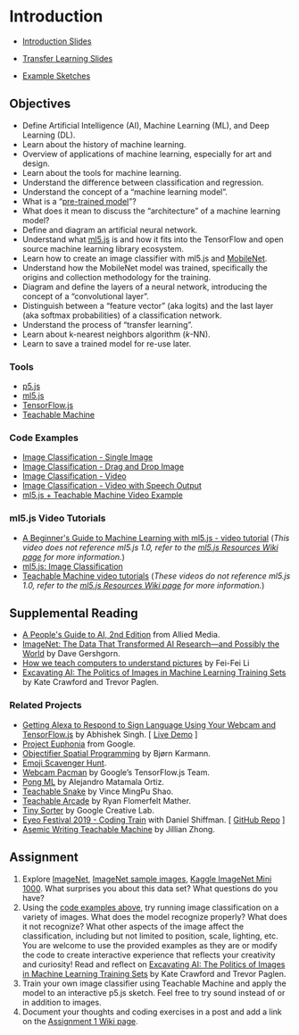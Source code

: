 # Introduction

- [Introduction Slides](https://docs.google.com/presentation/d/1SmQ__RbL81uQZLVJvSLe8VBZSFhi5Pzm27JhzMnd55w/edit?usp=sharing)
- [Transfer Learning Slides](https://docs.google.com/presentation/d/1rqPmBqJaiRI_np2szc-F74778HXyZyNeVYHQsdVdeis/edit?usp=sharing)

- [Example Sketches](https://editor.p5js.org/ml_4_cc/collections/bUBxPzueE)

## Objectives

- Define Artificial Intelligence (AI), Machine Learning (ML), and Deep Learning (DL).
- Learn about the history of machine learning.
- Overview of applications of machine learning, especially for art and design.
- Learn about the tools for machine learning.
- Understand the difference between classification and regression.
- Understand the concept of a “machine learning model”.
- What is a “[pre-trained model](https://docs.ml5js.org/#/learn/ml5-glossary?id=pretrained-model)”?
- What does it mean to discuss the “architecture” of a machine learning model?
- Define and diagram an artificial neural network.
- Understand what [ml5.js](https://ml5js.org/about/) is and how it fits into the TensorFlow and open source machine learning library ecosystem.
- Learn how to create an image classifier with ml5.js and [MobileNet](https://docs.ml5js.org/#/learn/ml5-glossary?id=mobilenet).
- Understand how the MobileNet model was trained, specifically the origins and collection methodology for the training.
- Diagram and define the layers of a neural network, introducing the concept of a “convolutional layer”.
- Distinguish between a “feature vector” (aka logits) and the last layer (aka softmax probabilities) of a classification network.
- Understand the process of “transfer learning”.
- Learn about k-nearest neighbors algorithm (_k_-NN).
- Learn to save a trained model for re-use later.

### Tools

- [p5.js](https://p5js.org)
- [ml5.js](https://ml5js.org)
- [TensorFlow.js](https://www.tensorflow.org/js)
- [Teachable Machine](https://teachablemachine.withgoogle.com)

### Code Examples

- [Image Classification - Single Image](https://editor.p5js.org/ml_4_cc/sketches/D71CzHMXL)
- [Image Classification - Drag and Drop Image](https://editor.p5js.org/ml_4_cc/sketches/Y8fFLERev)
- [Image Classification - Video](https://editor.p5js.org/ml_4_cc/sketches/-Sr0UJPKC)
- [Image Classification - Video with Speech Output](https://editor.p5js.org/ml_4_cc/sketches/wDgNVJPKx)
- [ml5.js + Teachable Machine Video Example](https://editor.p5js.org/ml_4_cc/sketches/UeAjLnXQz)

### ml5.js Video Tutorials

- [A Beginner's Guide to Machine Learning with ml5.js - video tutorial](https://thecodingtrain.com/tracks/ml5js-beginners-guide/ml5/0-introduction/1-introduction) (_This video does not reference ml5.js 1.0, refer to the [ml5.js Resources Wiki page](https://github.com/ml5js/Intro-ML-Arts-IMA-F24/wiki/ml5.js-Resources#ml5js-10-resources) for more information._)
- [ml5.js: Image Classification](https://thecodingtrain.com/tracks/ml5js-beginners-guide/ml5/1-classification/image-classification)
- [Teachable Machine video tutorials](https://thecodingtrain.com/tracks/teachable-machine) (_These videos do not reference ml5.js 1.0, refer to the [ml5.js Resources Wiki page](https://github.com/ml5js/Intro-ML-Arts-IMA-F24/wiki/ml5.js-Resources#ml5js-10-resources) for more information._)

## Supplemental Reading

- [A People's Guide to AI, 2nd Edition](https://store.alliedmedia.org/collections/a-peoples-guide-to-tech/products/digital-download-a-peoples-guide-to-ai-2nd-edition) from Allied Media.
- [ImageNet: The Data That Transformed AI Research—and Possibly the World](https://qz.com/1034972/the-data-that-changed-the-direction-of-ai-research-and-possibly-the-world/) by Dave Gershgorn.
- [How we teach computers to understand pictures](https://www.youtube.com/watch?v=40riCqvRoMs) by Fei-Fei Li
- [Excavating AI: The Politics of Images in Machine Learning Training Sets](https://www.excavating.ai) by Kate Crawford and Trevor Paglen.

### Related Projects

- [Getting Alexa to Respond to Sign Language Using Your Webcam and TensorFlow.js](https://medium.com/tensorflow/getting-alexa-to-respond-to-sign-language-using-your-webcam-and-tensorflow-js-735ccc1e6d3f) by Abhishek Singh. [ [Live Demo](https://shekit.github.io/alexa-sign-language-translator/) ]
- [Project Euphonia](https://www.youtube.com/watch?v=OAdegPmkK-o) from Google.
- [Objectifier Spatial Programming](https://experiments.withgoogle.com/ai/objectifier-spatial-programming) by Bjørn Karmann.
- [Emoji Scavenger Hunt](https://emojiscavengerhunt.withgoogle.com/).
- [Webcam Pacman](https://storage.googleapis.com/tfjs-examples/webcam-transfer-learning/dist/index.html) by Google’s TensorFlow.js Team.
- [Pong ML](https://github.com/matamalaortiz/Pong-ML) by Alejandro Matamala Ortiz.
- [Teachable Snake](https://experiments.withgoogle.com/teachable-snake) by Vince MingPu Shao.
- [Teachable Arcade](https://ryancan.build/projects/teachable-arcade) by Ryan Flomerfelt Mather.
- [Tiny Sorter](https://experiments.withgoogle.com/tiny-sorter) by Google Creative Lab.
- [Eyeo Festival 2019 - Coding Train](https://vimeo.com/354276216) with Daniel Shiffman. [ [GitHub Repo](https://github.com/CodingTrain/Eyeo-Festival-2019) ]
- [Asemic Writing Teachable Machine](http://blog.jzhong.today/computationaltypo/Asemic-Writing-Teachable-Machine/) by Jillian Zhong.

## Assignment

1. Explore [ImageNet](http://image-net.org/index), [ImageNet sample images](https://github.com/EliSchwartz/imagenet-sample-images/blob/master/gallery.md), [Kaggle ImageNet Mini 1000](https://www.kaggle.com/datasets/ifigotin/imagenetmini-1000). What surprises you about this data set? What questions do you have?
2. Using the [code examples above](#code-examples), try running image classification on a variety of images. What does the model recognize properly? What does it not recognize? What other aspects of the image affect the classification, including but not limited to position, scale, lighting, etc. You are welcome to use the provided examples as they are or modify the code to create interactive experience that reflects your creativity and curiosity! Read and reflect on [Excavating AI: The Politics of Images in Machine Learning Training Sets](https://www.excavating.ai) by Kate Crawford and Trevor Paglen.
3. Train your own image classifier using Teachable Machine and apply the model to an interactive p5.js sketch. Feel free to try sound instead of or in addition to images.
4. Document your thoughts and coding exercises in a post and add a link on the [Assignment 1 Wiki page](https://github.com/shiffman/ML-for-Creative-Coding/wiki).

